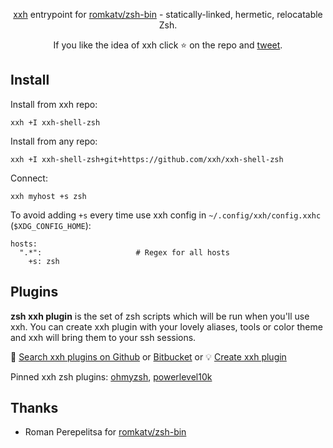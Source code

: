<p align="center">  
<a href="https://github.com/xxh/xxh">xxh</a> entrypoint for <a href="https://github.com/romkatv/zsh-bin">romkatv/zsh-bin</a> - statically-linked, hermetic, relocatable Zsh.
</p>

<p align="center">  
If you like the idea of xxh click ⭐ on the repo and <a href="https://twitter.com/intent/tweet?text=Use%20the%20zsh%20shell%20wherever%20you%20go%20through%20the%20SSH%20without%20installation%20on%20the%20host.&url=https://github.com/xxh/xxh-shell-zsh" target="_blank">tweet</a>.
</p>

## Install
Install from xxh repo:
```
xxh +I xxh-shell-zsh
```
Install from any repo:
```
xxh +I xxh-shell-zsh+git+https://github.com/xxh/xxh-shell-zsh
```
Connect:
```
xxh myhost +s zsh
```
To avoid adding `+s` every time use xxh config in `~/.config/xxh/config.xxhc` (`$XDG_CONFIG_HOME`):
```
hosts:
  ".*":                     # Regex for all hosts
    +s: zsh
```

## Plugins

**zsh xxh plugin** is the set of zsh scripts which will be run when you'll use xxh. You can create xxh plugin with your lovely aliases, tools or color theme and xxh will bring them to your ssh sessions.

🔎 [Search xxh plugins on Github](https://github.com/search?q=xxh-plugin-zsh&type=Repositories) or [Bitbucket](https://bitbucket.org/repo/all?name=xxh-plugin-zsh) or 💡 [Create xxh plugin](https://github.com/xxh/xxh-plugin-zsh-example)

Pinned xxh zsh plugins: [ohmyzsh](https://github.com/xxh/xxh-plugin-zsh-ohmyzsh), [powerlevel10k](https://github.com/xxh/xxh-plugin-zsh-powerlevel10k)

## Thanks
* Roman Perepelitsa for [romkatv/zsh-bin](https://github.com/romkatv/zsh-bin) 

